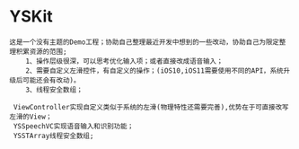 # YSKit
    这是一个没有主题的Demo工程；协助自己整理最近开发中想到的一些改动，协助自己为限定整理积累资源的范围;
        1、操作层级很深，可以思考优化输入项；或者直接改成语音输入；
        2、需要自定义左滑控件，有自定义的操作；(iOS10,iOS11需要使用不同的API，系统升级后可能还会有改动)。
        3、线程安全数组；
       
     ViewController实现自定义类似于系统的左滑(物理特性还需要完善),优势在于可直接改写左滑的View；
     YSSpeechVC实现语音输入和识别功能；
     YSSTArray线程安全数组;
